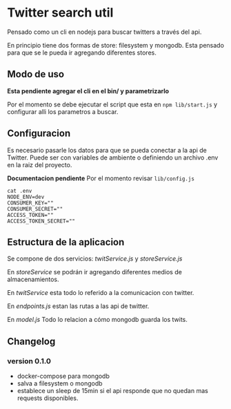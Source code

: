 # Twitter search util #

Pensado como un cli en nodejs para buscar twitters a través del api. 

En principio tiene dos formas de store: filesystem y mongodb.
Esta pensado para que se le pueda ir agregando diferentes stores. 

## Modo de uso ##

**Esta pendiente agregar el cli en el bin/ y parametrizarlo**

Por el momento se debe ejecutar el script que esta en ```npm lib/start.js```
y configurar alli los parametros a buscar.

## Configuracion ##

Es necesario pasarle los datos para que se pueda conectar a la api de Twitter.
Puede ser con variables de ambiente o definiendo un archivo .env en la raiz del proyecto.

**Documentacion pendiente** Por el momento revisar ```lib/config.js```

```
cat .env
NODE_ENV=dev
CONSUMER_KEY=""
CONSUMER_SECRET=""
ACCESS_TOKEN=""
ACCESS_TOKEN_SECRET=""
```
## Estructura de la aplicacion ##

Se compone de dos servicios: *twitService.js* y *storeService.js*

En *storeService* se podrán ir agregando diferentes medios de almacenamientos. 

En *twitService* esta todo lo referido a la comunicacion con twitter. 

En *endpoints.js* estan las rutas a las api de twitter.

En *model.js* Todo lo relacion a cómo mongodb guarda los twits.

## Changelog ##

### version 0.1.0 ###
- docker-compose para mongodb
- salva a filesystem o mongodb
- establece un sleep de 15min si el api responde que no quedan mas requests disponibles.
